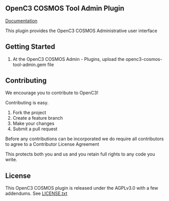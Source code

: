 ## OpenC3 COSMOS Tool Admin Plugin

[Documentation](https://openc3.com)

This plugin provides the OpenC3 COSMOS Administrative user interface

## Getting Started

1.  At the OpenC3 COSMOS Admin - Plugins, upload the openc3-cosmos-tool-admin.gem file

## Contributing

We encourage you to contribute to OpenC3!

Contributing is easy.

1. Fork the project
2. Create a feature branch
3. Make your changes
4. Submit a pull request

Before any contributions can be incorporated we do require all contributors to agree to a Contributor License Agreement

This protects both you and us and you retain full rights to any code you write.

## License

This OpenC3 COSMOS plugin is released under the AGPLv3.0 with a few addendums. See [LICENSE.txt](LICENSE.txt)
